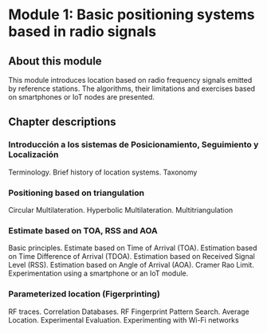 # Module 1: Basic positioning systems based in radio signals

## About this module

This module introduces location based on radio frequency signals emitted by reference stations. The algorithms, their limitations and exercises based on smartphones or IoT nodes are presented. 

## Chapter descriptions

### Introducción a los sistemas de Posicionamiento, Seguimiento y Localización 

Terminology. Brief history of location systems. Taxonomy

### Positioning based on triangulation

Circular Multilateration. Hyperbolic Multilateration. Multitriangulation

### Estimate based on TOA, RSS and AOA
Basic principles. Estimate based on Time of Arrival (TOA). Estimation based on Time Difference of Arrival (TDOA). Estimation based on Received Signal Level (RSS). Estimation based on Angle of Arrival (AOA). Cramer Rao Limit. Experimentation using a smartphone or an IoT module.

### Parameterized location (Figerprinting)
RF traces. Correlation Databases. RF Fingerprint Pattern Search. Average Location. Experimental Evaluation. Experimenting with Wi-Fi networks 
